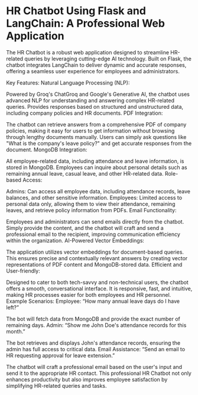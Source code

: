 <h1>HR Chatbot Using Flask and LangChain: A Professional Web Application </h1>
The HR Chatbot is a robust web application designed to streamline HR-related queries by leveraging cutting-edge AI technology. Built on Flask, the chatbot integrates LangChain to deliver dynamic and accurate responses, offering a seamless user experience for employees and administrators.

Key Features:
Natural Language Processing (NLP):

Powered by Groq's ChatGroq and Google's Generative AI, the chatbot uses advanced NLP for understanding and answering complex HR-related queries.
Provides responses based on structured and unstructured data, including company policies and HR documents.
PDF Integration:

The chatbot can retrieve answers from a comprehensive PDF of company policies, making it easy for users to get information without browsing through lengthy documents manually.
Users can simply ask questions like "What is the company's leave policy?" and get accurate responses from the document.
MongoDB Integration:

All employee-related data, including attendance and leave information, is stored in MongoDB.
Employees can inquire about personal details such as remaining annual leave, casual leave, and other HR-related data.
Role-based Access:

Admins: Can access all employee data, including attendance records, leave balances, and other sensitive information.
Employees: Limited access to personal data only, allowing them to view their attendance, remaining leaves, and retrieve policy information from PDFs.
Email Functionality:

Employees and administrators can send emails directly from the chatbot.
Simply provide the content, and the chatbot will craft and send a professional email to the recipient, improving communication efficiency within the organization.
AI-Powered Vector Embeddings:

The application utilizes vector embeddings for document-based queries. This ensures precise and contextually relevant answers by creating vector representations of PDF content and MongoDB-stored data.
Efficient and User-friendly:

Designed to cater to both tech-savvy and non-technical users, the chatbot offers a smooth, conversational interface. It is responsive, fast, and intuitive, making HR processes easier for both employees and HR personnel.
Example Scenarios:
Employee: “How many annual leave days do I have left?”

The bot will fetch data from MongoDB and provide the exact number of remaining days.
Admin: “Show me John Doe's attendance records for this month.”

The bot retrieves and displays John's attendance records, ensuring the admin has full access to critical data.
Email Assistance: “Send an email to HR requesting approval for leave extension.”

The chatbot will craft a professional email based on the user's input and send it to the appropriate HR contact.
This professional HR Chatbot not only enhances productivity but also improves employee satisfaction by simplifying HR-related queries and tasks.
